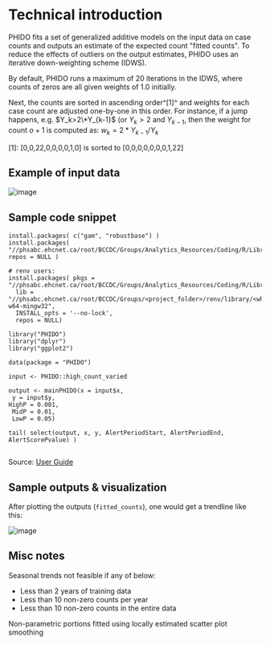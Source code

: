 
# Technical introduction

PHIDO fits a set of generalized additive models on the input data on case counts and outputs an estimate of the expected count "fitted counts". To reduce the effects of outliers on the output estimates, PHIDO uses an iterative down-weighting scheme (IDWS).

By default, PHIDO runs a maximum of 20 iterations in the IDWS, where counts of zeros are all given weights of 1.0 initially. 


Next, the counts are sorted in ascending order^[1]^ and weights for each case count are adjusted one-by-one in this order. For instance, if a jump happens, e.g. $Y_k>2\*Y_{k-1}$ (or $Y_k > 2$ and $Y_{k-1}$, then the weight for count $o+1$ is computed as:
      $w_{k} = 2*Y_{k-1} / Y_{k}$

[1]: [0,0,22,0,0,0,0,1,0] is sorted to [0,0,0,0,0,0,0,1,22]

## Example of input data

![image](https://github.com/user-attachments/assets/c63f0e71-71c4-4933-9142-0292eea34883)

## Sample code snippet

```
install.packages( c("gam", "robustbase") )
install.packages( "//phsabc.ehcnet.ca/root/BCCDC/Groups/Analytics_Resources/Coding/R/Library/PHIDO_0.2.0.tar.gz", repos = NULL )

# renv users:
install.packages( pkgs = "//phsabc.ehcnet.ca/root/BCCDC/Groups/Analytics_Resources/Coding/R/Library/PHIDO_0.2.0.tar.gz",
  lib = "//phsabc.ehcnet.ca/root/BCCDC/Groups/<project_folder>/renv/library/<which_R_ver>/x86_64-w64-mingw32",
  INSTALL_opts = '--no-lock',
  repos = NULL)

library("PHIDO")
library("dplyr")
library("ggplot2")

data(package = "PHIDO")

input <- PHIDO::high_count_varied

output <- mainPHIDO(x = input$x,
 y = input$y, 
HighP = 0.001,
 MidP = 0.01,
 LowP = 0.05)

tail( select(output, x, y, AlertPeriodStart, AlertPeriodEnd, AlertScorePvalue) )


```
Source: [User Guide](https://healthbc.sharepoint.com/sites/BCCDCDataAnalyticsServicePHSA/_layouts/15/download.aspx?SourceUrl=/sites/BCCDCDataAnalyticsServicePHSA/Epidemiological%20Methods/PHIDO%20user%20manual%20V2%20for%20sharepoint.pdf)


## Sample outputs & visualization

After plotting the outputs (```fitted_counts```), one would get a trendline like this:

![image](https://github.com/user-attachments/assets/1bfb5394-82aa-4ba4-ab39-c5c6a3a0c156)


## Misc notes

Seasonal trends not feasible if any of below:
- Less than 2 years of training data
- Less than 10 non-zero counts per year
- Less than 10 non-zero counts in the entire data



Non-parametric portions fitted using locally estimated scatter plot smoothing
